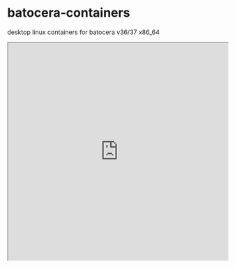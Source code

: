 # batocera-containers
desktop linux containers for batocera v36/37 x86_64
<iframe src="https://batocera.pro/containers/" width="100%" height="500px">
  <p>Your browser does not support iframes.</p>
</iframe>
